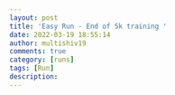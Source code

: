 ```yaml
---
layout: post
title: 'Easy Run - End of 5k training '
date: 2022-03-19 18:55:14
author: multishiv19
comments: true
category: [runs]
tags: [Run]
description: 
---
```


<div width='100%' class='strava-embed-placeholder' data-embed-type='activity' data-embed-id='6846109291'></div>
<script src='https://strava-embeds.com/embed.js'></script>
